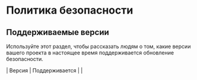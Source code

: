 # Политика безопасности

## Поддерживаемые версии

Используйте этот раздел, чтобы рассказать людям о том, какие версии вашего проекта
в настоящее время поддерживается обновление безопасности.

| Версия | Поддерживается |
| 

